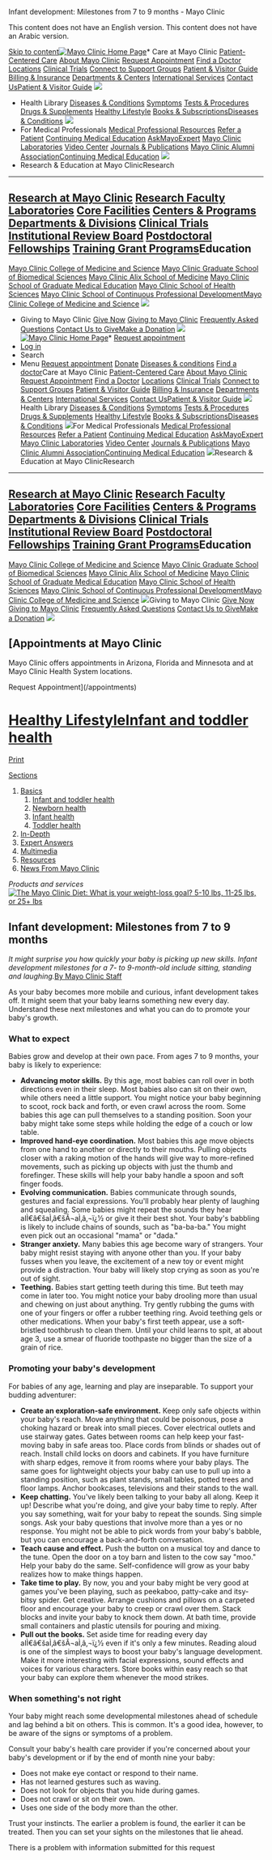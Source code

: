 




 Infant development: Milestones from 7 to 9 months \- Mayo Clinic


























































This content does not have an English version.
This content does not have an Arabic version.



[Skip to content](#main-content)[![Mayo Clinic Home Page](https://assets.mayoclinic.org/content/dam/mayoclinic/logos/mayo-clinic-logo.svg)](/)* Care at 
 Mayo Clinic [Patient\-Centered Care](/patient-centered-care) [About Mayo Clinic](/about-mayo-clinic) [Request Appointment](/appointments) [Find a Doctor](/appointments/find-a-doctor) [Locations](/locations) [Clinical Trials](https://www.mayo.edu/research/clinical-trials) [Connect to Support Groups](https://connect.mayoclinic.org) [Patient \& Visitor Guide](/patient-visitor-guide) [Billing \& Insurance](/billing-insurance) [Departments \& Centers](/departments-centers) [International Services](/departments-centers/international) [Contact Us](/about-mayo-clinic/contact)[Patient \& Visitor Guide](/patient-visitor-guide) ![](https://assets.mayoclinic.org/content/dam/media/global/images/2023/06/26/pt-visitor-Getty-1419492732-415x275.jpg)
* Health 
 Library [Diseases \& Conditions](/diseases-conditions) [Symptoms](/symptoms) [Tests \& Procedures](/tests-procedures) [Drugs \& Supplements](/drugs-supplements) [Healthy Lifestyle](/healthy-lifestyle) [Books \& Subscriptions](https://mcpress.mayoclinic.org/?utm_source=MC-DotOrg-Nav&utm_medium=Link&utm_campaign=MC-Press&utm_content=MCPRESS)[Diseases \& Conditions](/diseases-conditions) ![](https://assets.mayoclinic.org/content/dam/media/global/images/2023/06/26/disease-conditions-Getty-1334250777-415x275.jpg)
* For Medical 
 Professionals [Medical Professional Resources](/medical-professionals) [Refer a Patient](/medical-professionals/provider-relations/refer-patient) [Continuing Medical Education](https://ce.mayo.edu) [AskMayoExpert](https://askmayoexpert.mayoclinic.org) [Mayo Clinic Laboratories](https://www.mayocliniclabs.com) [Video Center](https://medprofvideos.mayoclinic.org) [Journals \& Publications](/medical-professionals/publications) [Mayo Clinic Alumni Association](https://alumniassociation.mayo.edu/)[Continuing Medical Education](https://ce.mayo.edu) ![](https://assets.mayoclinic.org/content/dam/media/global/images/2023/06/26/cont-ed-1676659-3734290-0048-C-415x275.jpg)
* Research \& Education 
 at Mayo ClinicResearch
--------

 [Research at Mayo Clinic](https://www.mayo.edu/research) [Research Faculty](https://www.mayo.edu/research/faculty) [Laboratories](https://www.mayo.edu/research/labs) [Core Facilities](https://www.mayo.edu/research/core-facilities/overview) [Centers \& Programs](https://www.mayo.edu/research/centers-programs) [Departments \& Divisions](https://www.mayo.edu/research/departments-divisions) [Clinical Trials](https://www.mayo.edu/research/clinical-trials) [Institutional Review Board](https://www.mayo.edu/research/institutional-review-board/overview) [Postdoctoral Fellowships](https://jobs.mayoclinic.org/search-jobs/postdoctoral%20fellowships/33647/1) [Training Grant Programs](https://www.mayo.edu/research/training-grant-programs)Education
---------

 [Mayo Clinic College of Medicine and Science](https://college.mayo.edu) [Mayo Clinic Graduate School of Biomedical Sciences](https://college.mayo.edu/academics/biomedical-research-training/) [Mayo Clinic Alix School of Medicine](https://college.mayo.edu/academics/mayo-clinic-alix-school-of-medicine/) [Mayo Clinic School of Graduate Medical Education](https://college.mayo.edu/academics/residencies-and-fellowships/) [Mayo Clinic School of Health Sciences](https://college.mayo.edu/academics/health-sciences-education/) [Mayo Clinic School of Continuous Professional Development](https://ce.mayo.edu)[Mayo Clinic College of Medicine and Science](https://college.mayo.edu) ![](https://assets.mayoclinic.org/content/dam/media/global/images/2023/06/26/mccms-Getty-1082003662-415x275.jpg)
* Giving to 
 Mayo Clinic [Give Now](https://philanthropy.mayoclinic.org/donateMC) [Giving to Mayo Clinic](/giving-to-mayo-clinic) [Frequently Asked Questions](/giving-to-mayo-clinic/contact-us/frequently-asked-questions) [Contact Us to Give](/giving-to-mayo-clinic/contact-us)[Make a Donation](https://philanthropy.mayoclinic.org/donateMC) ![](https://assets.mayoclinic.org/content/dam/media/global/images/2023/10/23/giving-to-mayo-em100063715-p-195580295-415x275.png)
[![Mayo Clinic Home Page](https://assets.mayoclinic.org/content/dam/mayoclinic/logos/mayo-clinic-logo.svg)](/)* [Request appointment](/appointments)
* [Log in](https://onlineservices.mayoclinic.org/content/staticpatient/showpage/patientonline)
* Search
* Menu [Request appointment](/appointments) [Donate](https://philanthropy.mayoclinic.org/donateMC) [Diseases \& conditions](/diseases-conditions) [Find a doctor](/appointments/find-a-doctor)Care at Mayo Clinic [Patient\-Centered Care](/patient-centered-care) [About Mayo Clinic](/about-mayo-clinic) [Request Appointment](/appointments) [Find a Doctor](/appointments/find-a-doctor) [Locations](/locations) [Clinical Trials](https://www.mayo.edu/research/clinical-trials) [Connect to Support Groups](https://connect.mayoclinic.org) [Patient \& Visitor Guide](/patient-visitor-guide) [Billing \& Insurance](/billing-insurance) [Departments \& Centers](/departments-centers) [International Services](/departments-centers/international) [Contact Us](/about-mayo-clinic/contact)[Patient \& Visitor Guide](/patient-visitor-guide) ![](https://assets.mayoclinic.org/content/dam/media/global/images/2023/06/26/pt-visitor-Getty-1419492732-415x275.jpg)Health Library [Diseases \& Conditions](/diseases-conditions) [Symptoms](/symptoms) [Tests \& Procedures](/tests-procedures) [Drugs \& Supplements](/drugs-supplements) [Healthy Lifestyle](/healthy-lifestyle) [Books \& Subscriptions](https://mcpress.mayoclinic.org/?utm_source=MC-DotOrg-Nav&utm_medium=Link&utm_campaign=MC-Press&utm_content=MCPRESS)[Diseases \& Conditions](/diseases-conditions) ![](https://assets.mayoclinic.org/content/dam/media/global/images/2023/06/26/disease-conditions-Getty-1334250777-415x275.jpg)For Medical Professionals [Medical Professional Resources](/medical-professionals) [Refer a Patient](/medical-professionals/provider-relations/refer-patient) [Continuing Medical Education](https://ce.mayo.edu) [AskMayoExpert](https://askmayoexpert.mayoclinic.org) [Mayo Clinic Laboratories](https://www.mayocliniclabs.com) [Video Center](https://medprofvideos.mayoclinic.org) [Journals \& Publications](/medical-professionals/publications) [Mayo Clinic Alumni Association](https://alumniassociation.mayo.edu/)[Continuing Medical Education](https://ce.mayo.edu) ![](https://assets.mayoclinic.org/content/dam/media/global/images/2023/06/26/cont-ed-1676659-3734290-0048-C-415x275.jpg)Research \& Education at Mayo ClinicResearch
--------

 [Research at Mayo Clinic](https://www.mayo.edu/research) [Research Faculty](https://www.mayo.edu/research/faculty) [Laboratories](https://www.mayo.edu/research/labs) [Core Facilities](https://www.mayo.edu/research/core-facilities/overview) [Centers \& Programs](https://www.mayo.edu/research/centers-programs) [Departments \& Divisions](https://www.mayo.edu/research/departments-divisions) [Clinical Trials](https://www.mayo.edu/research/clinical-trials) [Institutional Review Board](https://www.mayo.edu/research/institutional-review-board/overview) [Postdoctoral Fellowships](https://jobs.mayoclinic.org/search-jobs/postdoctoral%20fellowships/33647/1) [Training Grant Programs](https://www.mayo.edu/research/training-grant-programs)Education
---------

 [Mayo Clinic College of Medicine and Science](https://college.mayo.edu) [Mayo Clinic Graduate School of Biomedical Sciences](https://college.mayo.edu/academics/biomedical-research-training/) [Mayo Clinic Alix School of Medicine](https://college.mayo.edu/academics/mayo-clinic-alix-school-of-medicine/) [Mayo Clinic School of Graduate Medical Education](https://college.mayo.edu/academics/residencies-and-fellowships/) [Mayo Clinic School of Health Sciences](https://college.mayo.edu/academics/health-sciences-education/) [Mayo Clinic School of Continuous Professional Development](https://ce.mayo.edu)[Mayo Clinic College of Medicine and Science](https://college.mayo.edu) ![](https://assets.mayoclinic.org/content/dam/media/global/images/2023/06/26/mccms-Getty-1082003662-415x275.jpg)Giving to Mayo Clinic [Give Now](https://philanthropy.mayoclinic.org/donateMC) [Giving to Mayo Clinic](/giving-to-mayo-clinic) [Frequently Asked Questions](/giving-to-mayo-clinic/contact-us/frequently-asked-questions) [Contact Us to Give](/giving-to-mayo-clinic/contact-us)[Make a Donation](https://philanthropy.mayoclinic.org/donateMC) ![](https://assets.mayoclinic.org/content/dam/media/global/images/2023/10/23/giving-to-mayo-em100063715-p-195580295-415x275.png)













[Appointments at Mayo Clinic
---------------------------


Mayo Clinic offers appointments in Arizona, Florida and Minnesota and at Mayo Clinic Health System locations.


Request Appointment](/appointments)





[Healthy Lifestyle](/healthy-lifestyle)[Infant and toddler health](/healthy-lifestyle/infant-and-toddler-health/basics/infant-and-toddler-health/hlv-20049400)
=======================================================================================================================



[Print](/healthy-lifestyle/infant-and-toddler-health/in-depth/infant-development/art-20047086?p=1)





[Sections](#)
1. [Basics](/healthy-lifestyle/infant-and-toddler-health/basics/infant-and-toddler-health/hlv-20049400)
	1. [Infant and toddler health](/healthy-lifestyle/infant-and-toddler-health/basics/infant-and-toddler-health/hlv-20049400)
	2. [Newborn health](/healthy-lifestyle/infant-and-toddler-health/basics/newborn-health/hlv-20049400)
	3. [Infant health](/healthy-lifestyle/infant-and-toddler-health/basics/infant-health/hlv-20049400)
	4. [Toddler health](/healthy-lifestyle/infant-and-toddler-health/basics/toddler-health/hlv-20049400)
2. [In\-Depth](/healthy-lifestyle/infant-and-toddler-health/in-depth/hlv-20049400)
3. [Expert Answers](/healthy-lifestyle/infant-and-toddler-health/expert-answers/hlv-20049400)
4. [Multimedia](/healthy-lifestyle/infant-and-toddler-health/multimedia/hlv-20049400)
5. [Resources](/healthy-lifestyle/infant-and-toddler-health/resources/hlv-20049400)
6. [News From Mayo Clinic](/healthy-lifestyle/infant-and-toddler-health/news/hlv-20049400)









*Products and services*
[![The Mayo Clinic Diet: What is your weight-loss goal? 5-10 lbs, 11-25 lbs, or 25+ lbs](/-/media/kcms/gbs/patient-consumer/images/2015/05/13/13/24/tmcd_3btn_130x235_v7.gif)](https://diet.mayoclinic.org/us/personalized-plan/?source=mayo&utm_source=Mayo&utm_medium=Display&utm_campaign=LeftRailImage2)






Infant development: Milestones from 7 to 9 months
-------------------------------------------------

*It might surprise you how quickly your baby is picking up new skills. Infant development milestones for a 7\- to 9\-month\-old include sitting, standing and laughing.*[By Mayo Clinic Staff](/about-this-site/meet-our-medical-editors)


As your baby becomes more mobile and curious, infant development takes off. It might seem that your baby learns something new every day. Understand these next milestones and what you can do to promote your baby's growth.



### What to expect




Babies grow and develop at their own pace. From ages 7 to 9 months, your baby is likely to experience:


* **Advancing motor skills.** By this age, most babies can roll over in both directions even in their sleep. Most babies also can sit on their own, while others need a little support. You might notice your baby beginning to scoot, rock back and forth, or even crawl across the room. Some babies this age can pull themselves to a standing position. Soon your baby might take some steps while holding the edge of a couch or low table.
* **Improved hand\-eye coordination.** Most babies this age move objects from one hand to another or directly to their mouths. Pulling objects closer with a raking motion of the hands will give way to more\-refined movements, such as picking up objects with just the thumb and forefinger. These skills will help your baby handle a spoon and soft finger foods.
* **Evolving communication.** Babies communicate through sounds, gestures and facial expressions. You'll probably hear plenty of laughing and squealing. Some babies might repeat the sounds they hear aIÌ€â€šaÌ‚â€šÂ¬aÌ‚â‚¬ï¿1⁄2 or give it their best shot. Your baby's babbling is likely to include chains of sounds, such as "ba\-ba\-ba." You might even pick out an occasional "mama" or "dada."
* **Stranger anxiety.** Many babies this age become wary of strangers. Your baby might resist staying with anyone other than you. If your baby fusses when you leave, the excitement of a new toy or event might provide a distraction. Your baby will likely stop crying as soon as you're out of sight.
* **Teething.** Babies start getting teeth during this time. But teeth may come in later too. You might notice your baby drooling more than usual and chewing on just about anything. Try gently rubbing the gums with one of your fingers or offer a rubber teething ring. Avoid teething gels or other medications. When your baby's first teeth appear, use a soft\-bristled toothbrush to clean them. Until your child learns to spit, at about age 3, use a smear of fluoride toothpaste no bigger than the size of a grain of rice.



### Promoting your baby's development




For babies of any age, learning and play are inseparable. To support your budding adventurer:


* **Create an exploration\-safe environment.** Keep only safe objects within your baby's reach. Move anything that could be poisonous, pose a choking hazard or break into small pieces. Cover electrical outlets and use stairway gates. Gates between rooms can help keep your fast\-moving baby in safe areas too. Place cords from blinds or shades out of reach. Install child locks on doors and cabinets. If you have furniture with sharp edges, remove it from rooms where your baby plays. The same goes for lightweight objects your baby can use to pull up into a standing position, such as plant stands, small tables, potted trees and floor lamps. Anchor bookcases, televisions and their stands to the wall.
* **Keep chatting.** You've likely been talking to your baby all along. Keep it up! Describe what you're doing, and give your baby time to reply. After you say something, wait for your baby to repeat the sounds. Sing simple songs. Ask your baby questions that involve more than a yes or no response. You might not be able to pick words from your baby's babble, but you can encourage a back\-and\-forth conversation.
* **Teach cause and effect.** Push the button on a musical toy and dance to the tune. Open the door on a toy barn and listen to the cow say "moo." Help your baby do the same. Self\-confidence will grow as your baby realizes how to make things happen.
* **Take time to play.** By now, you and your baby might be very good at games you've been playing, such as peekaboo, patty\-cake and itsy\-bitsy spider. Get creative. Arrange cushions and pillows on a carpeted floor and encourage your baby to creep or crawl over them. Stack blocks and invite your baby to knock them down. At bath time, provide small containers and plastic utensils for pouring and mixing.
* **Pull out the books.** Set aside time for reading every day aIÌ€â€šaÌ‚â€šÂ¬aÌ‚â‚¬ï¿1⁄2 even if it's only a few minutes. Reading aloud is one of the simplest ways to boost your baby's language development. Make it more interesting with facial expressions, sound effects and voices for various characters. Store books within easy reach so that your baby can explore them whenever the mood strikes.



### When something's not right




Your baby might reach some developmental milestones ahead of schedule and lag behind a bit on others. This is common. It's a good idea, however, to be aware of the signs or symptoms of a problem.


Consult your baby's health care provider if you're concerned about your baby's development or if by the end of month nine your baby:


* Does not make eye contact or respond to their name.
* Has not learned gestures such as waving.
* Does not look for objects that you hide during games.
* Does not crawl or sit on their own.
* Uses one side of the body more than the other.


Trust your instincts. The earlier a problem is found, the earlier it can be treated. Then you can set your sights on the milestones that lie ahead.









 




There is a problem with information submitted for this request
